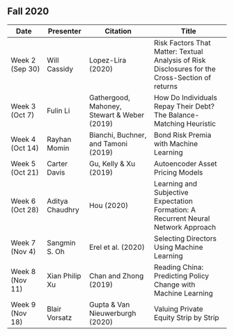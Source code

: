 ## Fall 2020

|  <div style="width:60px">Date</div>  | Presenter       | Citation                                    | Title                                                                                           |
|-----------------|-----------------|---------------------------------------------|-------------------------------------------------------------------------------------------------|
| Week 2 (Sep 30) | Will Cassidy    | Lopez-Lira (2020)                           | Risk Factors That Matter: Textual Analysis of Risk Disclosures for the Cross-Section of returns |
| Week 3 (Oct 7)  | Fulin Li        | Gathergood, Mahoney, Stewart & Weber (2019) | How Do Individuals Repay Their Debt? The Balance-Matching Heuristic                             |
| Week 4 (Oct 14) | Rayhan Momin    | Bianchi, Buchner, and Tamoni (2019)         | Bond Risk Premia with Machine Learning                                                          |
| Week 5 (Oct 21) | Carter Davis    | Gu, Kelly & Xu (2019)                       | Autoencoder Asset Pricing Models                                                                |
| Week 6 (Oct 28) | Aditya Chaudhry | Hou (2020)                                  | Learning and Subjective Expectation Formation: A Recurrent Neural Network Approach              |
| Week 7 (Nov 4)  | Sangmin S. Oh   | Erel et al. (2020)                          | Selecting Directors Using Machine Learning                                                      |
| Week 8 (Nov 11) | Xian Philip Xu  | Chan and Zhong (2019)                       | Reading China: Predicting Policy Change with Machine Learning                                   |
| Week 9 (Nov 18) | Blair Vorsatz   | Gupta & Van Nieuwerburgh (2020)             | Valuing Private Equity Strip by Strip                                                           |

